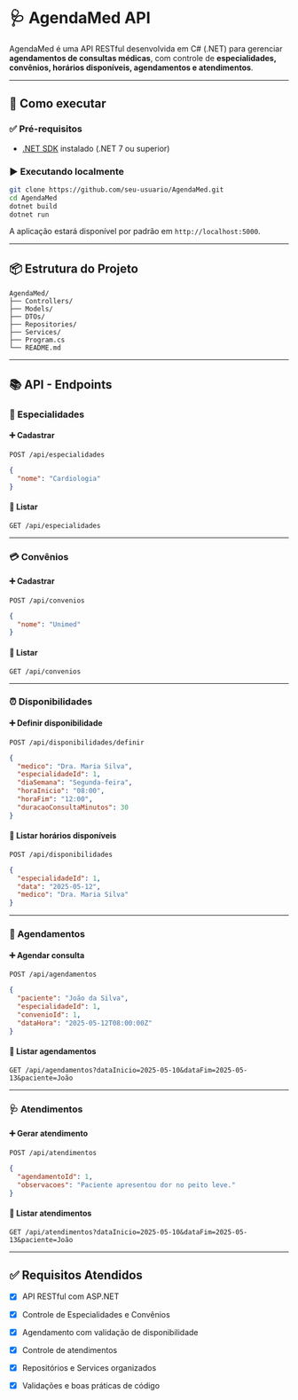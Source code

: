# 🩺 AgendaMed API

AgendaMed é uma API RESTful desenvolvida em C# (.NET) para gerenciar **agendamentos de consultas médicas**, com controle de **especialidades, convênios, horários disponíveis, agendamentos e atendimentos**.

---

## 🚀 Como executar

### ✅ Pré-requisitos
- [.NET SDK](https://dotnet.microsoft.com/download) instalado (.NET 7 ou superior)

### ▶️ Executando localmente

```bash
git clone https://github.com/seu-usuario/AgendaMed.git
cd AgendaMed
dotnet build
dotnet run
```

A aplicação estará disponível por padrão em `http://localhost:5000`.

---

## 📦 Estrutura do Projeto

```
AgendaMed/
├── Controllers/
├── Models/
├── DTOs/
├── Repositories/
├── Services/
├── Program.cs
└── README.md
```

---

## 📚 API - Endpoints

### 🏥 Especialidades

#### ➕ Cadastrar
`POST /api/especialidades`

```json
{
  "nome": "Cardiologia"
}
```

#### 📄 Listar
`GET /api/especialidades`

---

### 💳 Convênios

#### ➕ Cadastrar
`POST /api/convenios`

```json
{
  "nome": "Unimed"
}
```

#### 📄 Listar
`GET /api/convenios`

---

### ⏰ Disponibilidades

#### ➕ Definir disponibilidade
`POST /api/disponibilidades/definir`

```json
{
  "medico": "Dra. Maria Silva",
  "especialidadeId": 1,
  "diaSemana": "Segunda-feira",
  "horaInicio": "08:00",
  "horaFim": "12:00",
  "duracaoConsultaMinutos": 30
}
```

#### 📅 Listar horários disponíveis
`POST /api/disponibilidades`

```json
{
  "especialidadeId": 1,
  "data": "2025-05-12",
  "medico": "Dra. Maria Silva"
}
```

---

### 📆 Agendamentos

#### ➕ Agendar consulta
`POST /api/agendamentos`

```json
{
  "paciente": "João da Silva",
  "especialidadeId": 1,
  "convenioId": 1,
  "dataHora": "2025-05-12T08:00:00Z"
}
```

#### 📄 Listar agendamentos
`GET /api/agendamentos?dataInicio=2025-05-10&dataFim=2025-05-13&paciente=João`

---

### 🩺 Atendimentos

#### ➕ Gerar atendimento
`POST /api/atendimentos`

```json
{
  "agendamentoId": 1,
  "observacoes": "Paciente apresentou dor no peito leve."
}
```

#### 📄 Listar atendimentos
`GET /api/atendimentos?dataInicio=2025-05-10&dataFim=2025-05-13&paciente=João`

---

## ✅ Requisitos Atendidos

- [x] API RESTful com ASP.NET
- [x] Controle de Especialidades e Convênios
- [x] Agendamento com validação de disponibilidade
- [x] Controle de atendimentos
- [x] Repositórios e Services organizados
- [x] Validações e boas práticas de código

